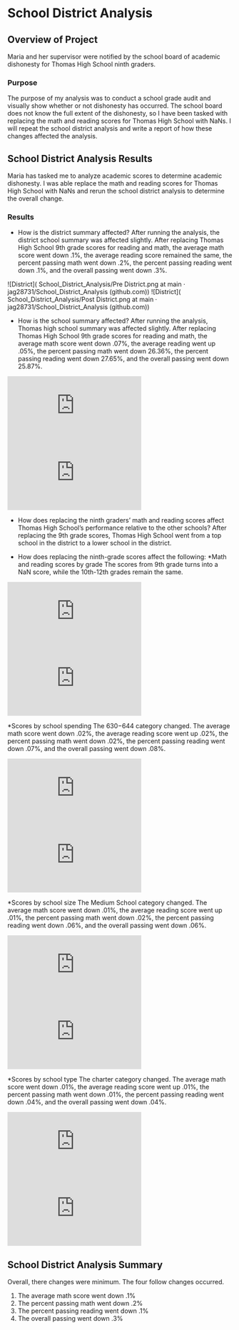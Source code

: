 # School District Analysis

## Overview of Project
Maria and her supervisor were notified by the school board of academic dishonesty for Thomas High School ninth graders.
  
### Purpose
The purpose of my analysis was to conduct a school grade audit and visually show whether or not dishonesty has occurred. The school board does not know the full extent of the dishonesty, so I have been tasked with replacing the math and reading scores for Thomas High School with NaNs. I will repeat the school district analysis and write a report of how these changes affected the analysis. 

## School District Analysis Results
Maria has tasked me to analyze academic scores to determine academic dishonesty. I was able replace the math and reading scores for Thomas High School with NaNs and rerun the school district analysis to determine the overall change. 

### Results
- How is the district summary affected?
After running the analysis, the district school summary was affected slightly.  After replacing Thomas High School 9th grade scores for reading and math, the average math score went down .1%, the average reading score remained the same, the percent passing math went down .2%, the percent passing reading went down .1%, and the overall passing went down .3%. 

![District]( School_District_Analysis/Pre District.png at main · jag28731/School_District_Analysis (github.com))
![District]( School_District_Analysis/Post District.png at main · jag28731/School_District_Analysis (github.com))


- How is the school summary affected?
After running the analysis, Thomas high school summary was affected slightly.  After replacing Thomas High School 9th grade scores for reading and math, the average math score went down .07%, the average reading went up .05%, the percent passing math went down 26.36%, the percent passing reading went down 27.65%, and the overall passing went down 25.87%. 

![Results](https://github.com/jag28731/Election-Analysis/blob/main/Resources/election_analysis.txt)
![Results](https://github.com/jag28731/Election-Analysis/blob/main/Resources/election_analysis.txt)

- How does replacing the ninth graders’ math and reading scores affect Thomas High School’s performance relative to the other schools?
After replacing the 9th grade scores, Thomas High School went from a top school in the district to a lower school in the district. 
  
- How does replacing the ninth-grade scores affect the following:
*Math and reading scores by grade
The scores from 9th grade turns into a NaN score, while the 10th-12th grades remain the same.

![Results](https://github.com/jag28731/Election-Analysis/blob/main/Resources/election_analysis.txt)
![Results](https://github.com/jag28731/Election-Analysis/blob/main/Resources/election_analysis.txt)

*Scores by school spending
The $630-$644 category changed.  The average math score went down .02%, the average reading score went up .02%, the percent passing math went down .02%, the percent passing reading went down .07%, and the overall passing went down .08%.

![Results](https://github.com/jag28731/Election-Analysis/blob/main/Resources/election_analysis.txt)
![Results](https://github.com/jag28731/Election-Analysis/blob/main/Resources/election_analysis.txt)

*Scores by school size
The Medium School category changed.  The average math score went down .01%, the average reading score went up .01%, the percent passing math went down .02%, the percent passing reading went down .06%, and the overall passing went down .06%.

![Results](https://github.com/jag28731/Election-Analysis/blob/main/Resources/election_analysis.txt)
![Results](https://github.com/jag28731/Election-Analysis/blob/main/Resources/election_analysis.txt)

*Scores by school type
The charter category changed.  The average math score went down .01%, the average reading score went up .01%, the percent passing math went down .01%, the percent passing reading went down .04%, and the overall passing went down .04%.

  
![Results](https://github.com/jag28731/Election-Analysis/blob/main/Resources/election_analysis.txt)
![Results](https://github.com/jag28731/Election-Analysis/blob/main/Resources/election_analysis.txt)


## School District Analysis Summary
Overall, there changes were minimum.  The four follow changes occurred. 
1.	The average math score went down .1%
2.	The percent passing math went down .2%
3.	The percent passing reading went down .1%
4.	The overall passing went down .3%
